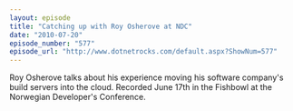 ```yaml
---
layout: episode
title: "Catching up with Roy Osherove at NDC"
date: "2010-07-20"
episode_number: "577"
episode_url: "http://www.dotnetrocks.com/default.aspx?ShowNum=577"
---
```


Roy Osherove talks about his experience moving his software company's build servers into the cloud. Recorded June 17th in the Fishbowl at the Norwegian Developer's Conference.

